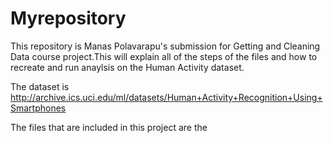 # Myrepository

This repository is Manas Polavarapu's submission for Getting and Cleaning Data course project.This will explain all of the steps of the files and how to recreate and run anaylsis on the Human Activity dataset.

The dataset is http://archive.ics.uci.edu/ml/datasets/Human+Activity+Recognition+Using+Smartphones

The files that are included in this project are the 
